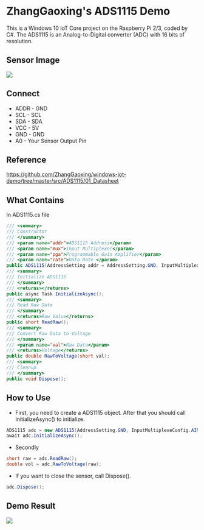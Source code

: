 # ZhangGaoxing's ADS1115 Demo
This is a Windows 10 IoT Core project on the Raspberry Pi 2/3, coded by C#. The ADS1115 is an Analog-to-Digital converter (ADC) with 16 bits of resolution.

## Sensor Image
![](https://raw.githubusercontent.com/ZhangGaoxing/windows-iot-demo/master/src/ADS1115/02_Image/sensor.jpg)

## Connect
* ADDR - GND
* SCL - SCL
* SDA - SDA
* VCC - 5V
* GND - GND
* A0 - Your Sensor Output Pin

## Reference
https://github.com/ZhangGaoxing/windows-iot-demo/tree/master/src/ADS1115/01_Datasheet

## What Contains
In ADS1115.cs file
```C#
/// <summary>
/// Constructor
/// </summary>
/// <param name="addr">ADS1115 Address</param>
/// <param name="mux">Input Multiplexer</param>
/// <param name="pga">Programmable Gain Amplifier</param>
/// <param name="rate">Data Rate </param>
public ADS1115(AddressSetting addr = AddressSetting.GND, InputMultiplexeConfig mux = InputMultiplexeConfig.AIN0, PgaConfig pga = PgaConfig.FS4096, DataRate rate = DataRate.SPS128);
/// <summary>
/// Initialize ADS1115
/// </summary>
/// <returns></returns>
public async Task InitializeAsync();
/// <summary>
/// Read Raw Data
/// </summary>
/// <returns>Raw Value</returns>
public short ReadRaw();
/// <summary>
/// Convert Raw Data to Voltage
/// </summary>
/// <param name="val">Raw Data</param>
/// <returns>Voltage</returns>
public double RawToVoltage(short val);
/// <summary>
/// Cleanup
/// </summary>
public void Dispose();
```

## How to Use
* First, you need to create a ADS1115 object. After that you should call InitializeAsync() to initialize.
```C#
ADS1115 adc = new ADS1115(AddressSetting.GND, InputMultiplexeConfig.AIN0, PgaConfig.FS4096, DataRate.SPS860);
await adc.InitializeAsync();
```
* Secondly
```C#
short raw = adc.ReadRaw();
double vol = adc.RawToVoltage(raw);
```
* If you want to close the sensor, call Dispose().
```C#
adc.Dispose();
```

## Demo Result
![](https://raw.githubusercontent.com/ZhangGaoxing/windows-iot-demo/master/src/ADS1115/02_Image/result.jpg)
